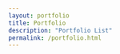 ```yaml
---
layout: portfolio
title: Portfolio
description: "Portfolio List"
permalink: /portfolio.html
---
```

